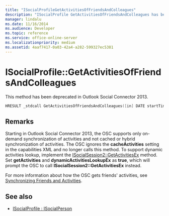 ```yaml
---
title: "ISocialProfileGetActivitiesOfFriendsAndColleagues"
description: "ISocialProfile GetActivitiesOfFriendsAndColleagues has been deprecated in Outlook Social Connector 2013."
manager: lindalu
ms.date: 11/16/2014
ms.audience: Developer
ms.topic: reference
ms.service: office-online-server
ms.localizationpriority: medium
ms.assetid: 4aaf7417-0a03-42a4-a282-599327ec5381
---
```


# ISocialProfile::GetActivitiesOfFriendsAndColleagues

This method has been deprecated in Outlook Social Connector 2013.
  
```cpp
HRESULT _stdcall GetActivitiesOfFriendsAndColleagues([in] DATE startTime, [out, retval] BSTR* activitiesCollection);
```

## Remarks

Starting in Outlook Social Connector 2013, the OSC supports only on-demand synchronization of activities and not cached or hybrid synchronization of activities. The OSC ignores the **cacheActivities** setting in the capabilities XML and no longer calls this method. To support dynamic activities lookup, implement the [ISocialSession2::GetActivitiesEx](isocialsession2-getactivitiesex.md) method. Set **getActivities** and **dynamicActivitiesLookupEx** as **true**, which will prompt the OSC to call **ISocialSession2::GetActivitiesEx** instead. 
  
For more information about how the OSC gets friends' activities, see [Synchronizing Friends and Activities](synchronizing-friends-and-activities.md). 
  
## See also

- [ISocialProfile : ISocialPerson](isocialprofileisocialperson.md)

